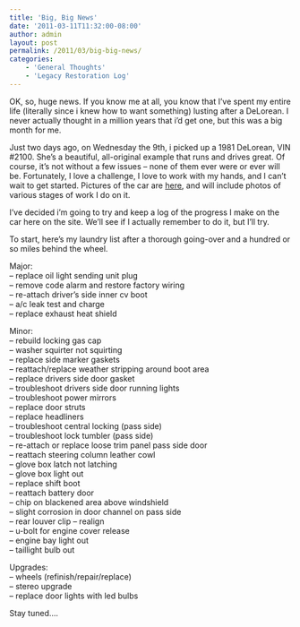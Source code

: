```yaml
---
title: 'Big, Big News'
date: '2011-03-11T11:32:00-08:00'
author: admin
layout: post
permalink: /2011/03/big-big-news/
categories:
    - 'General Thoughts'
    - 'Legacy Restoration Log'
---
```


OK, so, huge news. If you know me at all, you know that I’ve spent my entire life (literally since i knew how to want something) lusting after a DeLorean. I never actually thought in a million years that i’d get one, but this was a big month for me.

Just two days ago, on Wednesday the 9th, i picked up a 1981 DeLorean, VIN #2100. She’s a beautiful, all-original example that runs and drives great. Of course, it’s not without a few issues – none of them ever were or ever will be. Fortunately, I love a challenge, I love to work with my hands, and I can’t wait to get started. Pictures of the car are [here](https://www.orangeoblivion.com/gallery/v/vehicles/81dmc2100/), and will include photos of various stages of work I do on it.

I’ve decided i’m going to try and keep a log of the progress I make on the car here on the site. We’ll see if I actually remember to do it, but I’ll try.

To start, here’s my laundry list after a thorough going-over and a hundred or so miles behind the wheel.

Major:  
– replace oil light sending unit plug  
– remove code alarm and restore factory wiring  
– re-attach driver’s side inner cv boot  
– a/c leak test and charge  
– replace exhaust heat shield  
  
Minor:  
– rebuild locking gas cap  
– washer squirter not squirting  
– replace side marker gaskets  
– reattach/replace weather stripping around boot area  
– replace drivers side door gasket  
– troubleshoot drivers side door running lights  
– troubleshoot power mirrors  
– replace door struts  
– replace headliners  
– troubleshoot central locking (pass side)  
– troubleshoot lock tumbler (pass side)  
– re-attach or replace loose trim panel pass side door  
– reattach steering column leather cowl  
– glove box latch not latching  
– glove box light out  
– replace shift boot  
– reattach battery door  
– chip on blackened area above windshield  
– slight corrosion in door channel on pass side  
– rear louver clip – realign  
– u-bolt for engine cover release  
– engine bay light out  
– taillight bulb out  
  
Upgrades:  
– wheels (refinish/repair/replace)  
– stereo upgrade  
– replace door lights with led bulbs

Stay tuned….